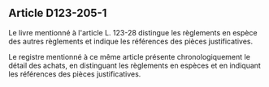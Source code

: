 Article D123-205-1
----
Le livre mentionné à l'article L. 123-28 distingue les règlements en espèce des
autres règlements et indique les références des pièces justificatives.

Le registre mentionné à ce même article présente chronologiquement le détail des
achats, en distinguant les règlements en espèces et en indiquant les références
des pièces justificatives.
